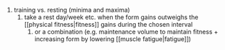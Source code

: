 1. training vs. resting (minima and maxima)
	1. take a rest day/week etc. when the form gains outweighs the [[physical fitness|fitness]] gains during the chosen interval
		1. or a combination (e.g. maintenance volume to maintain fitness + increasing form by lowering [[muscle fatigue|fatigue]])